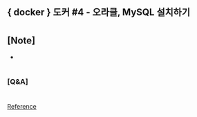 ## { docker } 도커 #4 - 오라클, MySQL 설치하기

#

## [Note]

-

#

### [Q&A]

#

[Reference](https://www.youtube.com/watch?v=FZLpsjNbMg8&list=PLEOnZ6GeucBVj0V5JFQx_6XBbZrrynzMh&index=4)
